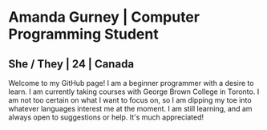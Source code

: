 <h1>Amanda Gurney | Computer Programming Student</h1>
<h2>She / They | 24 | Canada</h2>
Welcome to my GitHub page! I am a beginner programmer with a desire to learn. I am currently taking courses with George Brown College in Toronto. I am not too certain on what I want to focus on, so I am dipping my toe into whatever languages interest me at the moment. I am still learning, and am always open to suggestions or help. It's much appreciated!



<!--
**TheGeneralJay/TheGeneralJay** is a ✨ _special_ ✨ repository because its `README.md` (this file) appears on your GitHub profile.

Here are some ideas to get you started:

- 🔭 I’m currently working on ...
- 🌱 I’m currently learning ...
- 👯 I’m looking to collaborate on ...
- 🤔 I’m looking for help with ...
- 💬 Ask me about ...
- 📫 How to reach me: ...
- 😄 Pronouns: ...
- ⚡ Fun fact: ...
-->
